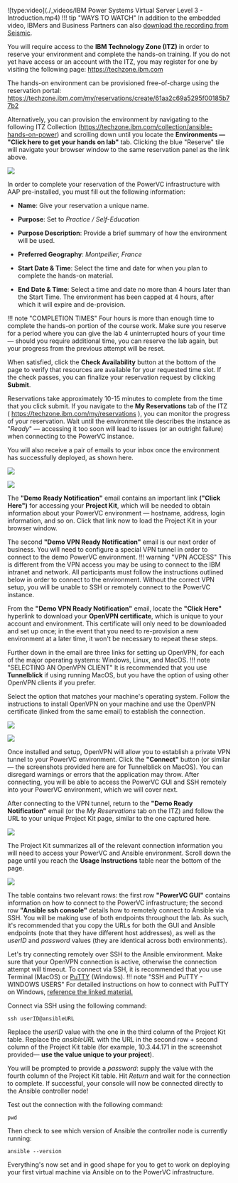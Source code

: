 ![type:video](./_videos/IBM Power Systems Virtual Server Level 3 - Introduction.mp4)
!!! tip "WAYS TO WATCH"
    In addition to the embedded video, IBMers and Business Partners can also <a href="https://ibm.seismic.com/Link/Content/DCGdHJ7DMdqHD8cV7Wp8f4Rg9Bgd" target="_blank">download the recording from Seismic</a>.

You will require access to the **IBM Technology Zone (ITZ)** in order to reserve your environment and complete the hands-on training. If you do not yet have access or an account with the ITZ, you may register for one by visiting the following page: <a href="https://techzone.ibm.com" target="_blank">https://techzone.ibm.com</a>

The hands-on environment can be provisioned free-of-charge using the reservation portal: <a href="https://techzone.ibm.com/my/reservations/create/61aa2c69a5295f00185b77b2" target="_blank">https://techzone.ibm.com/my/reservations/create/61aa2c69a5295f00185b77b2</a>

Alternatively, you can provision the environment by navigating to the following ITZ Collection (<a href="https://techzone.ibm.com/collection/ansible-hands-on-power" target="_blank">https://techzone.ibm.com/collection/ansible-hands-on-power</a>) and scrolling down until you locate the **Environments — "Click here to get your hands on lab"** tab. Clicking the blue "Reserve" tile will navigate your browser window to the same reservation panel as the link above.

![](_attachments/part1_figure1.png)

In order to complete your reservation of the PowerVC infrastructure with AAP pre-installed, you must fill out the following information:

- **Name**: Give your reservation a unique name.

- **Purpose**: Set to *Practice / Self-Education*

- **Purpose Description**: Provide a brief summary of how the environment will be used.

- **Preferred Geography**: *Montpellier, France*

- **Start Date & Time**: Select the time and date for when you plan to complete the hands-on material.

- **End Date & Time**: Select a time and date no more than 4 hours later than the Start Time. The environment has been capped at 4 hours, after which it will expire and de-provision.

!!! note "COMPLETION TIMES"
    Four hours is more than enough time to complete the hands-on portion of the course work. Make sure you reserve for a period where you can give the lab 4 uninterrupted hours of your time — should you require additional time, you can reserve the lab again, but your progress from the previous attempt will be reset.

When satisfied, click the **Check Availability** button at the bottom of the page to verify that resources are available for your requested time slot. If the check passes, you can finalize your reservation request by clicking **Submit**.

Reservations take approximately 10-15 minutes to complete from the time that you click submit. If you navigate to the **My Reservations** tab of the ITZ ( <a href="https://techzone.ibm.com/my/reservations" target="_blank">https://techzone.ibm.com/my/reservations</a> ), you can monitor the progress of your reservation. Wait until the environment tile describes the instance as "*Ready*" — accessing it too soon will lead to issues (or an outright failure) when connecting to the PowerVC instance.

You will also receive a pair of emails to your inbox once the environment has successfully deployed, as shown here.

![](_attachments/part1_figure2.png)

![](_attachments/part1_figure3.png)

The **"Demo Ready Notification"** email contains an important link **("Click Here")** for accessing your **Project Kit**, which will be needed to obtain information about your PowerVC environment — hostname, address, login information, and so on. Click that link now to load the Project Kit in your browser window.

The second **"Demo VPN Ready Notification"** email is our next order of business. You will need to configure a special VPN tunnel in order to connect to the demo PowerVC environment.
!!! warning "VPN ACCESS"
    This is different from the VPN access you may be using to connect to the IBM intranet and network. All participants must follow the instructions outlined below in order to connect to the environment. Without the correct VPN setup, you will be unable to SSH or remotely connect to the PowerVC instance.

From the **"Demo VPN Ready Notification"** email, locate the **"Click Here"** hyperlink to download your **OpenVPN certificate**, which is unique to your account and environment. This certificate will only need to be downloaded and set up once; in the event that you need to re-provision a new environment at a later time, it won't be necessary to repeat these steps.

Further down in the email are three links for setting up OpenVPN, for each of the major operating systems: Windows, Linux, and MacOS.
!!! note "SELECTING AN OpenVPN CLIENT"
    It is recommended that you use **Tunnelblick** if using running MacOS, but you have the option of using other OpenVPN clients if you prefer.

Select the option that matches your machine's operating system. Follow the instructions to install OpenVPN on your machine and use the OpenVPN certificate (linked from the same email) to establish the connection.

![](_attachments/part1_figure4.png)

![](_attachments/part1_figure5.png)

Once installed and setup, OpenVPN will allow you to establish a private VPN tunnel to your PowerVC environment. Click the **"Connect"** button (or similar — the screenshots provided here are for Tunnelblick on MacOS). You can disregard warnings or errors that the application may throw. After connecting, you will be able to access the PowerVC GUI and SSH remotely into your PowerVC environment, which we will cover next.

After connecting to the VPN tunnel, return to the **"Demo Ready Notification"** email (or the *My Reservations* tab on the ITZ) and follow the URL to your unique Project Kit page, similar to the one captured here.

![](_attachments/part1_figure6.png)

The Project Kit summarizes all of the relevant connection information you will need to access your PowerVC and Ansible environment. Scroll down the page until you reach the **Usage Instructions** table near the bottom of the page.

![](_attachments/part1_figure7.png)

The table contains two relevant rows: the first row **"PowerVC GUI"** contains information on how to connect to the PowerVC infrastructure; the second row **"Ansible ssh console"** details how to remotely connect to Ansible via SSH. You will be making use of both endpoints throughout the lab. As such, it's recommended that you copy the URLs for both the GUI and Ansible endpoints (note that they have different host addresses), as well as the *userID* and *password* values (they are identical across both environments).

Let's try connecting remotely over SSH to the Ansible environment. Make sure that your OpenVPN connection is active, otherwise the connection attempt will timeout. To connect via SSH, it is recommended that you use Terminal (MacOS) or <a href="https://www.putty.org" target="_blank">PuTTY</a> (Windows).
!!! note "SSH and PuTTY - WINDOWS USERS"
    For detailed instructions on how to connect with PuTTY on Windows, <a href="https://ibm.box.com/s/d71tn63hutdxrjwh21qdzralrsxlcspe" target="_blank">reference the linked material.</a>

Connect via SSH using the following command:

```
ssh userID@ansibleURL
```

Replace the *userID* value with the one in the third column of the Project Kit table. Replace the *ansibleURL* with the URL in the second row + second column of the Project Kit table (for example, 10.3.44.171 in the screenshot provided— **use the value unique to your project**).

You will be prompted to provide a *password*: supply the value with the fourth column of the Project Kit table. Hit *Return* and wait for the connection to complete. If successful, your console will now be connected directly to the Ansible controller node!

Test out the connection with the following command:

```
pwd
```

Then check to see which version of Ansible the controller node is currently running:

```
ansible --version
```

Everything's now set and in good shape for you to get to work on deploying your first virtual machine via Ansible on to the PowerVC infrastructure.

